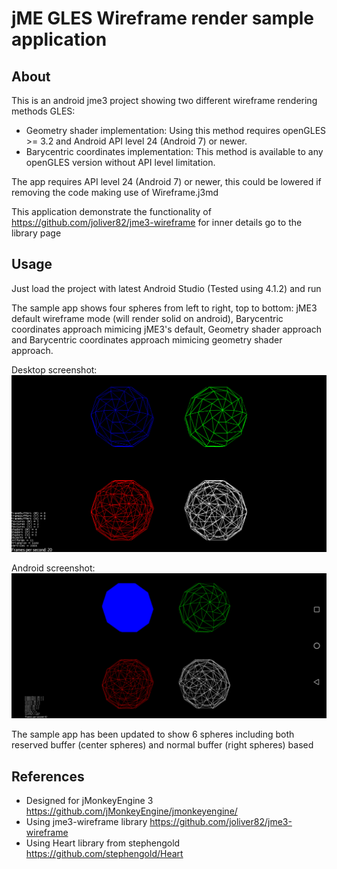 # jME GLES Wireframe render sample application

## About

This is an android jme3 project showing two different wireframe rendering methods GLES:

* Geometry shader implementation: Using this method requires openGLES >= 3.2 and Android API level 24 (Android 7) or newer.
* Barycentric coordinates implementation: This method is available to any openGLES version without API level limitation.

The app requires API level 24 (Android 7) or newer, this could be lowered if removing the code making use of Wireframe.j3md

This application demonstrate the functionality of https://github.com/joliver82/jme3-wireframe for inner details go to the library page

## Usage

Just load the project with latest Android Studio (Tested using 4.1.2) and run 

The sample app shows four spheres from left to right, top to bottom: jME3 default wireframe mode (will render solid on android), Barycentric coordinates approach mimicing jME3's default, Geometry shader approach and Barycentric coordinates approach mimicing geometry shader approach.

Desktop screenshot:
![Alt text](/screenshots/wireframe-desktop.png?raw=true "Desktop screenshot")

Android screenshot:
![Alt text](/screenshots/wireframe-android.png?raw=true "Android screenshot")

The sample app has been updated to show 6 spheres including both reserved buffer (center spheres) and normal buffer (right spheres) based

## References

* Designed for jMonkeyEngine 3 https://github.com/jMonkeyEngine/jmonkeyengine/
* Using jme3-wireframe library https://github.com/joliver82/jme3-wireframe
* Using Heart library from stephengold https://github.com/stephengold/Heart

